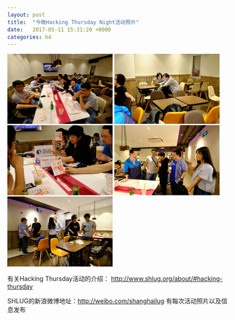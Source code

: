 ```yaml
---
layout: post
title:  "今晚Hacking Thursday Night活动照片"
date:   2017-05-11 15:31:20 +0000
categories: h4
---
```


[<img src='https://raw.githubusercontent.com/shanghailug/res2017/master/h511.h4/h511_2014_4500+08.240x160.jpg'>](https://raw.githubusercontent.com/shanghailug/res2017/master/h511.h4/h511_2014_4500+08.JPG)
[<img src='https://raw.githubusercontent.com/shanghailug/res2017/master/h511.h4/h511_2014_5300+08.240x160.jpg'>](https://raw.githubusercontent.com/shanghailug/res2017/master/h511.h4/h511_2014_5300+08.JPG)
[<img src='https://raw.githubusercontent.com/shanghailug/res2017/master/h511.h4/h511_2026_5900+08.240x160.jpg'>](https://raw.githubusercontent.com/shanghailug/res2017/master/h511.h4/h511_2026_5900+08.JPG)
[<img src='https://raw.githubusercontent.com/shanghailug/res2017/master/h511.h4/h511_2039_5400+08.240x160.jpg'>](https://raw.githubusercontent.com/shanghailug/res2017/master/h511.h4/h511_2039_5400+08.JPG)
[<img src='https://raw.githubusercontent.com/shanghailug/res2017/master/h511.h4/h511_2118_2900+08.m.240x160.jpg'>](https://raw.githubusercontent.com/shanghailug/res2017/master/h511.h4/h511_2118_2900+08.m.JPG)

有关Hacking Thursday活动的介绍：
http://www.shlug.org/about/#hacking-thursday

SHLUG的新浪微博地址：http://weibo.com/shanghailug 有每次活动照片以及信息发布


